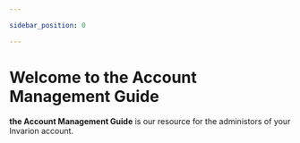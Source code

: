 ```yaml
---

sidebar_position: 0

---
```

# Welcome to the Account Management Guide

**the Account Management Guide** is our resource for the administors of your Invarion account.
